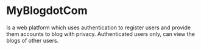 # MyBlogdotCom
Is a web platform which uses authentication to register users and provide them accounts to blog with privacy. Authenticated users only, can view the blogs of other users.
